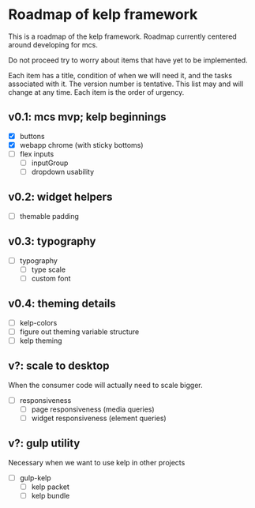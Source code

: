 # Roadmap of kelp framework
This is a roadmap of the kelp framework. Roadmap currently centered around developing for mcs.

Do not proceed try to worry about items that have yet to be implemented.

Each item has a title, condition of when we will need it, and the tasks associated with it. The version number is tentative. This list may and will change at any time. Each item is the order of urgency.

## v0.1: mcs mvp; kelp beginnings
- [x] buttons
- [x] webapp chrome (with sticky bottoms)
- [ ] flex inputs
  - [ ] inputGroup
  - [ ] dropdown usability

## v0.2: widget helpers
- [ ] themable padding

## v0.3: typography
- [ ] typography
  - [ ] type scale
  - [ ] custom font

## v0.4: theming details
- [ ] kelp-colors
- [ ] figure out theming variable structure
- [ ] kelp theming

## v?: scale to desktop
When the consumer code will actually need to scale bigger.
- [ ] responsiveness
  - [ ] page responsiveness (media queries)
  - [ ] widget responsiveness (element queries)

## v?: gulp utility
Necessary when we want to use kelp in other projects
- [ ] gulp-kelp
  - [ ] kelp packet
  - [ ] kelp bundle
